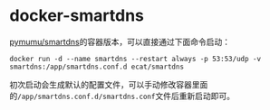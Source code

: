 # docker-smartdns

[pymumu/smartdns](https://github.com/pymumu/smartdns)的容器版本，可以直接通过下面命令启动：

```
docker run -d --name smartdns --restart always -p 53:53/udp -v smartdns:/app/smartdns.conf.d ecat/smartdns
```

初次启动会生成默认的配置文件，可以手动修改容器里面的`/app/smartdns.conf.d/smartdns.conf`文件后重新启动即可。
